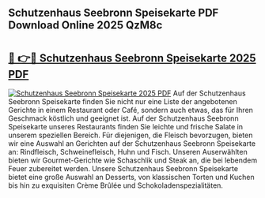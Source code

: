 ## Schutzenhaus Seebronn Speisekarte PDF Download Online 2025 QzM8c

# <h2><a href="http://gc6iho.nevu.top/?p=Schutzenhaus+Seebronn+Speisekarte">🔗 👉🔴 Schutzenhaus Seebronn Speisekarte 2025 PDF</a></h2>

[![Schutzenhaus Seebronn Speisekarte 2025 PDF](https://i.imgur.com/dBaPXMq.png)](http://gc6iho.nevu.top/?p=Schutzenhaus+Seebronn+Speisekarte)
Auf der Schutzenhaus Seebronn Speisekarte finden Sie nicht nur eine Liste der angebotenen Gerichte in einem Restaurant oder Café, sondern auch etwas, das für Ihren Geschmack köstlich und geeignet ist. Auf der Schutzenhaus Seebronn Speisekarte unseres Restaurants finden Sie leichte und frische Salate in unserem speziellen Bereich. Für diejenigen, die Fleisch bevorzugen, bieten wir eine Auswahl an Gerichten auf der Schutzenhaus Seebronn Speisekarte an: Rindfleisch, Schweinefleisch, Huhn und Fisch. Unseren Auserwählten bieten wir Gourmet-Gerichte wie Schaschlik und Steak an, die bei lebendem Feuer zubereitet werden. Unsere Schutzenhaus Seebronn Speisekarte bietet eine große Auswahl an Desserts, von klassischen Torten und Kuchen bis hin zu exquisiten Crème Brûlée und Schokoladenspezialitäten.
